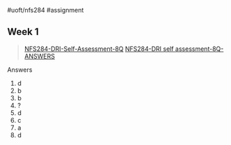 #uoft/nfs284 #assignment 


## Week 1
> [NFS284-DRI-Self-Assessment-8Q](attachments/NFS284-DRI-Self-Assessment-8Q.pdf)
> [NFS284-DRI self assessment-8Q-ANSWERS](attachments/NFS284-DRI%20self%20assessment-8Q-ANSWERS.pdf)

Answers
1. d
2. b
3. b
4. ?
5. d
6. c
7. a
8. d